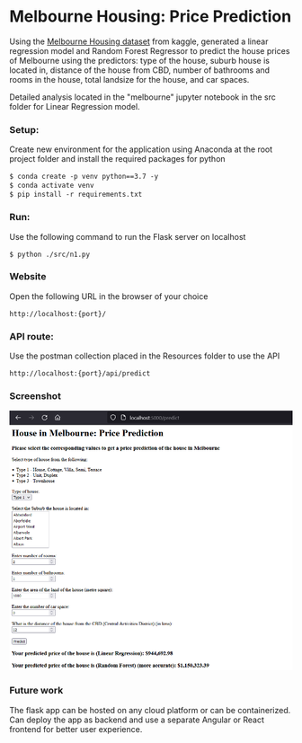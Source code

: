 # Melbourne Housing: Price Prediction

Using the [Melbourne Housing dataset](https://www.kaggle.com/datasets/dansbecker/melbourne-housing-snapshot) from kaggle, generated a linear regression model and Random Forest Regressor to predict the house prices of Melbourne using the predictors: type of the house, suburb house is located in, distance of the house from CBD, number of bathrooms and rooms in the house, total landsize for the house, and car spaces.

Detailed analysis located in the "melbourne" jupyter notebook in the src folder for Linear Regression model.

<!-- ### Tools Used:
1. [Github](https://github.com)
2. [VSCode](https://code.visualstudio.com)
3. [GitCLI](https://git-scm.com/downloads) -->

### Setup:
Create new environment for the application using Anaconda at the root project folder and install the required packages for python

```
$ conda create -p venv python==3.7 -y
$ conda activate venv
$ pip install -r requirements.txt
```

### Run:
Use the following command to run the Flask server on localhost

```
$ python ./src/n1.py
```

### Website
Open the following URL in the browser of your choice
```
http://localhost:{port}/
```

### API route:
Use the postman collection placed in the Resources folder to use the API
```
http://localhost:{port}/api/predict
```

### Screenshot
![Image](./Resources/melb.png)

### Future work
The flask app can be hosted on any cloud platform or can be containerized. Can deploy the app as backend and use a separate Angular or React frontend for better user experience.